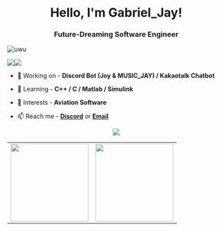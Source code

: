 <h1 align="center">Hello, I'm Gabriel_Jay!</h1>


<h3 align="center">Future-Dreaming Software Engineer
</h3>
<div align="left"><img alt="uwu"src="https://discord.c99.nl/widget/theme-3/447353396047904770.png"></div>




<p align="left"> <img src="https://hits.seeyoufarm.com"><img src="https://hits.seeyoufarm.com/api/count/incr/badge.svg?url=https%3A%2F%2Fgithub.com%2FGabriel-Jay&count_bg=%2364DFD6&title_bg=%23555555&icon=github.svg&icon_color=%23E7E7E7&title=Profile+views&edge_flat=true" /> </p> </p>


- 🔭 Working on - **Discord Bot (Joy & MUSIC_JAY) / Kakaotalk Chatbot**

- 🌱 Learning  - **C++ / C / Matlab / Simulink**

- 💬 Interests - **Aviation Software**

- 📫 Reach me - [**Discord**](https://discord.com/users/447353396047904770) or [**Email**](jaewonjung1004@gmail.com) 






<div align="center"><img src="https://github-profile-trophy.vercel.app/?username=Gabriel-Jay&theme=dracula&count_private=true"></div>

<table width="100%" align="center">
  <tr>
    <td>
<img height="180em" src="https://github-readme-stats.vercel.app/api?username=Gabriel-Jay&show_icons=true&hide_border=true&theme=tokyonight" /> </td>
 <td> <img height="180em" src="https://github-readme-stats.vercel.app/api/top-langs/?username=Gabriel-Jay&show_icons=true&hide_border=true&layout=compact&langs_count=8&theme=tokyonight"/> </td>
  </tr>
 <table>
